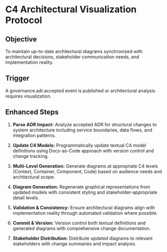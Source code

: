# C4 Architectural Visualization Protocol

## Objective
To maintain up-to-date architectural diagrams synchronized with architectural decisions, stakeholder communication needs, and implementation reality.

## Trigger
A governance.adr.accepted event is published or architectural analysis requires visualization.

## Enhanced Steps

1. **Parse ADR Impact:** Analyze accepted ADR for structural changes to system architecture including service boundaries, data flows, and integration patterns.

2. **Update C4 Models:** Programmatically update textual C4 model definitions using Docs-as-Code approach with version control and change tracking.

3. **Multi-Level Generation:** Generate diagrams at appropriate C4 levels (Context, Container, Component, Code) based on audience needs and architectural scope.

4. **Diagram Generation:** Regenerate graphical representations from updated models with consistent styling and stakeholder-appropriate detail levels.

5. **Validation & Consistency:** Ensure architectural diagrams align with implementation reality through automated validation where possible.

6. **Commit & Version:** Version control both textual definitions and generated diagrams with comprehensive change documentation.

7. **Stakeholder Distribution:** Distribute updated diagrams to relevant stakeholders with change summaries and impact analysis.